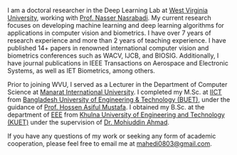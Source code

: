 I am a doctoral researcher in the Deep Learning Lab at [West Virginia University](https://wvu.edu), working with [Prof. Nasser Nasrabadi](https://nassernasrabadi.faculty.wvu.edu/). My current research focuses on developing machine learning and deep learning algorithms for applications in computer vision and biometrics. I have over 7 years of research experience and more than 2 years of teaching experience. I have published 14+ papers in renowned international computer vision and biometrics conferences such as WACV, IJCB, and BIOSIG. Additionally, I have journal publications in IEEE Transactions on Aerospace and Electronic Systems, as well as IET Biometrics, among others.

Prior to joining WVU, I served as a Lecturer in the Department of Computer Science at [Manarat International University]((https://manarat.ac.bd)). I completed my M.Sc. at [IICT](https://iict.buet.ac.bd/) from [Bangladesh University of Engineering & Technology (BUET)](https://buet.ac.bd/), under the guidance of [Prof. Hossen Asiful Mustafa](https://hossenmustafa.buet.ac.bd). I obtained my B.Sc. at the department of [EEE](https://www.kuet.ac.bd/department/EEE/) from [Khulna University of Engineering and Technology (KUET)](https://www.kuet.ac.bd) under the supervision of [Dr. Mohiuddin Ahmad](http://www.kuet.ac.bd/eee/ahmad). 

If you have any questions of my work or seeking any form of academic cooperation, please feel free to email me at [mahedi0803@gmail.com](mailto:mahedi0803@gmail.com).
